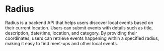 # Radius
Radius is a backend API that helps users discover local events based on their current location. Users can submit events with details such as title, description, date/time, location, and category. By providing their coordinates, users can retrieve events happening within a specified radius, making it easy to find meet-ups and other local events.
